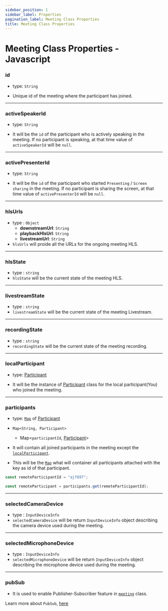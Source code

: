 ```yaml
---
sidebar_position: 1
sidebar_label: Properties
pagination_label: Meeting Class Properties
title: Meeting Class Properties
---
```


# Meeting Class Properties - Javascript

<div class="sdk-api-ref-only-h4">

### id

- type: `String`

- Unique id of the meeting where the participant has joined.

---

### activeSpeakerId

- type: `String`

- It will be the `id` of the participant who is actively speaking in the meeting. If no participant is speaking, at that time value of `activeSpeakerId` will be `null`.

---

### activePresenterId

- type: `String`

- It will be the `id` of the participant who started `Presenting` / `Screen sharing` in the meeting. If no participant is sharing the screen, at that time value of `activePresenterId` will be `null`.

---

### hlsUrls

- type : `Object`
  - **downstreamUrl**: `String`
  - **playbackHlsUrl**: `String`
  - **livestreamUrl**: `String`
- `hlsUrls` will proide all the URLs for the ongoing meeting HLS.

---

### hlsState

- type : `string`
- `hlsState` will be the current state of the meeting HLS.

---

### livestreamState

- type : `string`
- `livestreamState` will be the current state of the meeting Livestream.

---

### recordingState

- type : `string`
- `recordingState` will be the current state of the meeting recording.

---

### localParticipant

- type: [Participant](../participant-class/introduction.md)

- It will be the instance of [Participant](../participant-class/introduction.md) class for the local participant(You) who joined the meeting.

---

### participants

- type: [`Map`](https://developer.mozilla.org/en-US/docs/Web/JavaScript/Reference/Global_Objects/Map) of [Participant](../participant-class/introduction.md)

- `Map<String, Participant>`

  - Map<`participantId`, [Participant](../participant-class/introduction.md)>

- It will contain all joined participants in the meeting except the [`localParticipant`](../participant-class/introduction.md).

- This will be the [`Map`](https://developer.mozilla.org/en-US/docs/Web/JavaScript/Reference/Global_Objects/Map) what will container all participants attached with the key as id of that participant.

```javascript
const remoteParticipantId = "ajf897";

const remoteParticipant = participants.get(remoteParticipantId);
```

---

<!-- ### connections

- type : `Map<String,Connection>`

- Whenever any connection is being made with other meeting using [`meeting.connectTo`](./methods.md#connectto) , it will get stored to connections property of a meeting class. -->

### selectedCameraDevice

- type : `InputDeviceInfo`
- `selectedCameraDevice` will be return `InputDeviceInfo` object describing the camera device used during the meeting.

---

### selectedMicrophoneDevice

- type : `InputDeviceInfo`
- `selectedMicrophoneDevice` will be return `InputDeviceInfo` object describing the microphone device used during the meeting.

---

### pubSub

- It is used to enable Publisher-Subscriber feature in [`meeting`](introduction) class.

Learn more about `PubSub`, [here](./pubsub)

</div>
